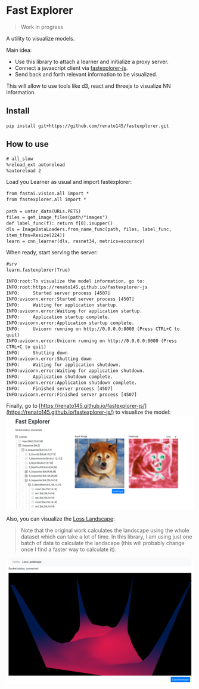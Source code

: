 # Fast Explorer
> Work in progress


A utility to visualize models.

Main idea:
* Use this library to attach a learner and initialize a proxy server.
* Connect a javascript client via [fastexplorer-js](https://github.com/renato145/fastexplorer-js).
* Send back and forth relevant information to be visualized.

This will allow to use tools like d3, react and threejs to visualize NN information.

## Install

`pip install git+https://github.com/renato145/fastexplorer.git`

## How to use

```
# all_slow
%reload_ext autoreload
%autoreload 2
```

Load you Learner as usual and import fastexplorer:

```
from fastai.vision.all import *
from fastexplorer.all import *

path = untar_data(URLs.PETS)
files = get_image_files(path/"images")
def label_func(f): return f[0].isupper()
dls = ImageDataLoaders.from_name_func(path, files, label_func, item_tfms=Resize(224))
learn = cnn_learner(dls, resnet34, metrics=accuracy)
```

When ready, start serving the server:

```
#srv
learn.fastexplorer(True)
```

    INFO:root:To visualize the model information, go to:
    INFO:root:https://renato145.github.io/fastexplorer-js
    INFO:     Started server process [4507]
    INFO:uvicorn.error:Started server process [4507]
    INFO:     Waiting for application startup.
    INFO:uvicorn.error:Waiting for application startup.
    INFO:     Application startup complete.
    INFO:uvicorn.error:Application startup complete.
    INFO:     Uvicorn running on http://0.0.0.0:8000 (Press CTRL+C to quit)
    INFO:uvicorn.error:Uvicorn running on http://0.0.0.0:8000 (Press CTRL+C to quit)
    INFO:     Shutting down
    INFO:uvicorn.error:Shutting down
    INFO:     Waiting for application shutdown.
    INFO:uvicorn.error:Waiting for application shutdown.
    INFO:     Application shutdown complete.
    INFO:uvicorn.error:Application shutdown complete.
    INFO:     Finished server process [4507]
    INFO:uvicorn.error:Finished server process [4507]


Finally, go to [https://renato145.github.io/fastexplorer-js/](https://renato145.github.io/fastexplorer-js/) to visualize the model:
![](nbs/images/js_preview.png)

Also, you can visualize the [Loss Landscape](https://arxiv.org/abs/1712.09913):
> Note that the original work calculates the landscape using the whole dataset which can take a lot of time. In this library, I am using just one batch of data to calculate the landscape (this will probably change once I find a faster way to calculate it).

![](nbs/images/loss_landscape.png)
